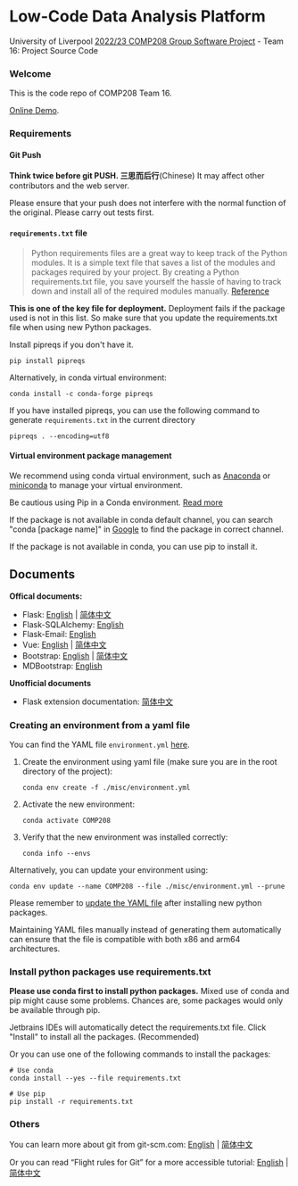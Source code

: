 # Low-Code Data Analysis Platform

University of
Liverpool [2022/23 COMP208 Group Software Project](https://tulip.liv.ac.uk/mods/student/COMP208_202223.htm) - Team 16:
Project Source Code

### Welcome

This is the code repo of COMP208 Team 16. 

[Online Demo](https://lcda-vgnazlwvxa-nw.a.run.app/).

### Requirements

#### Git Push

<strong>Think twice before git PUSH. 三思而后行</strong>(Chinese) It may affect other contributors and the web server.

Please ensure that your push does not interfere with the normal function of the original. Please carry out tests first.

#### `requirements.txt` file

>Python requirements files are a great way to keep track of the Python modules. It is a simple text file that saves a list of the modules and packages required by your project. By creating a Python requirements.txt file, you save yourself the hassle of having to track down and install all of the required modules manually.
[Reference](https://learnpython.com/blog/python-requirements-file/)

<strong>This is one of the key file for deployment.</strong>
Deployment fails if the package used is not in this list.
So make sure that you update the requirements.txt file when using new Python packages.

Install pipreqs if you don't have it.

```shell
pip install pipreqs
```

Alternatively, in conda virtual environment:
```shell
conda install -c conda-forge pipreqs
```

If you have installed pipreqs, you can use the following command to generate `requirements.txt` in the current directory
```shell
pipreqs . --encoding=utf8
```

#### Virtual environment package management

We recommend using conda virtual environment, such as [Anaconda](https://www.anaconda.com/) or [miniconda](https://docs.conda.io/en/latest/miniconda.html) to manage your virtual environment.

Be cautious using Pip in a Conda environment. [Read more](https://www.anaconda.com/blog/using-pip-in-a-conda-environment)
 
If the package is not available in conda default channel, you can search "conda [package name]" in [Google](https://www.google.com/search?q=conda+flask+sqlalchemy) to find the package in correct channel.

If the package is not available in conda, you can use pip to install it.


## Documents

**Offical documents:**

* Flask: [English](https://flask.palletsprojects.com/en/latest/) | [简体中文](https://dormousehole.readthedocs.io/en/latest/)
* Flask-SQLAlchemy: [English](https://flask-sqlalchemy.palletsprojects.com/en/latest/)
* Flask-Email: [English](https://pythonhosted.org/Flask-Mail/)
* Vue: [English](https://vuejs.org/guide/introduction.html) | [简体中文](https://cn.vuejs.org/guide/introduction.html)
* Bootstrap: [English](https://getbootstrap.com/docs/5.3/getting-started/introduction/) | [简体中文](https://v5.bootcss.com/docs/getting-started/introduction/)
* MDBootstrap: [English](https://mdbootstrap.com/)

**Unofficial documents**

* Flask extension documentation: [简体中文](https://wizardforcel.gitbooks.io/flask-extension-docs/content/)

### Creating an environment from a yaml file

You can find the YAML file `environment.yml` [here](./misc).
1. Create the environment using yaml file (make sure you are in the root directory of the project):
    ```shell
    conda env create -f ./misc/environment.yml
    ```

2. Activate the new environment: 

    ```shell
    conda activate COMP208
    ```

3. Verify that the new environment was installed correctly:

    ```shell
    conda info --envs
    ```

Alternatively, you can update your environment using:

```shell
conda env update --name COMP208 --file ./misc/environment.yml --prune
```

Please remember
to [update the YAML file](https://conda.io/projects/conda/en/latest/user-guide/tasks/manage-environments.html#creating-an-environment-file-manually)
after installing new python packages.

Maintaining YAML files manually instead of generating them automatically can ensure that the file is compatible with
both x86 and arm64 architectures.

### Install python packages use requirements.txt

**Please use conda first to install python packages.** Mixed use of conda and pip might cause some problems.
Chances are, some packages would only be available through pip.

Jetbrains IDEs will automatically detect the requirements.txt file. 
Click "Install" to install all the packages.
(Recommended)

Or you can use one of the following commands to install the packages:


```shell
# Use conda
conda install --yes --file requirements.txt
```

```shell
# Use pip
pip install -r requirements.txt
```

### Others

You can learn more about git from git-scm.com: [English](https://git-scm.com/book/en/v2)
| [简体中文](https://git-scm.com/book/zh/v2)

Or you can read “Flight rules for Git” for a more accessible
tutorial: [English](https://github.com/k88hudson/git-flight-rules/blob/master/README.md)
| [简体中文](https://github.com/k88hudson/git-flight-rules/blob/master/README_zh-CN.md)
